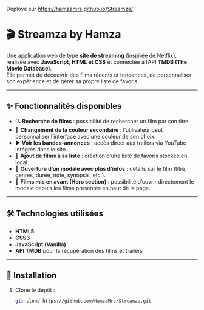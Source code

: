 Déployé sur https://hamzamrs.github.io/Streamza/

# 🎬 Streamza by Hamza

Une application web de type **site de streaming** (inspirée de Netflix), réalisée avec **JavaScript, HTML et CSS** et connectée à l’API **TMDB (The Movie Database)**.  
Elle permet de découvrir des films récents et tendances, de personnaliser son expérience et de gérer sa propre liste de favoris.

---

## ✨ Fonctionnalités disponibles

- 🔍 **Recherche de films** : possibilité de rechercher un film par son titre.  
- 🎨 **Changement de la couleur secondaire** : l’utilisateur peut personnaliser l’interface avec une couleur de son choix.  
- ▶️ **Voir les bandes-annonces** : accès direct aux trailers via YouTube intégrés dans le site.  
- 📌 **Ajout de films à sa liste** : création d’une liste de favoris stockée en local.  
- 📖 **Ouverture d’un modale avec plus d’infos** : détails sur le film (titre, genres, durée, note, synopsis, etc.).  
- 🌟 **Films mis en avant (Hero section)** : possibilité d’ouvrir directement le modale depuis les films présentés en haut de la page.

---

## 🛠️ Technologies utilisées

- **HTML5**  
- **CSS3**
- **JavaScript (Vanilla)**  
- **API TMDB** pour la récupération des films et trailers  

---

## 🚀 Installation

1. Clone le dépôt :  
   ```bash
   git clone https://github.com/HamzaMrs/Streamza.git
